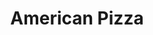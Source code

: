 ---
pizza_image_url: "/images/pizza-4.jpg"
title: "American Pizza"
pizza_content: "Far far away, behind the word mountains, far from the countries Vokalia and Consonantia "
pizza_price: "$2.90"
type: "menus"
---
